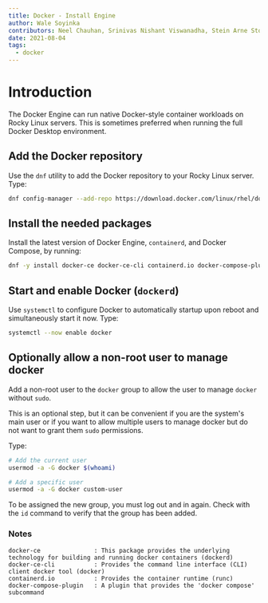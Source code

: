 ```yaml
---
title: Docker - Install Engine
author: Wale Soyinka
contributors: Neel Chauhan, Srinivas Nishant Viswanadha, Stein Arne Storslett, Ganna Zhyrnova, Steven Spencer
date: 2021-08-04
tags:
  - docker
---
```


# Introduction

The Docker Engine can run native Docker-style container workloads on Rocky Linux servers. This is sometimes preferred when running the full Docker Desktop environment.

## Add the Docker repository

Use the `dnf` utility to add the Docker repository to your Rocky Linux server. Type:

```bash
dnf config-manager --add-repo https://download.docker.com/linux/rhel/docker-ce.repo
```

## Install the needed packages

Install the latest version of Docker Engine, `containerd`, and Docker Compose, by running:

```bash
dnf -y install docker-ce docker-ce-cli containerd.io docker-compose-plugin
```

## Start and enable Docker (`dockerd`)

Use `systemctl` to configure Docker to automatically startup upon reboot and simultaneously start it now. Type:

```bash
systemctl --now enable docker
```

## Optionally allow a non-root user to manage docker

Add a non-root user to the `docker` group to allow the user to manage `docker` without `sudo`.

This is an optional step, but it can be convenient if you are the system's main user or if you want to allow multiple users to manage docker but do not want to grant them `sudo` permissions.

Type:

```bash
# Add the current user
usermod -a -G docker $(whoami)

# Add a specific user
usermod -a -G docker custom-user
```

To be assigned the new group, you must log out and in again. Check with the `id` command to verify that the group has been added.

### Notes

```docker
docker-ce               : This package provides the underlying technology for building and running docker containers (dockerd) 
docker-ce-cli           : Provides the command line interface (CLI) client docker tool (docker)
containerd.io           : Provides the container runtime (runc)
docker-compose-plugin   : A plugin that provides the 'docker compose' subcommand 
```
